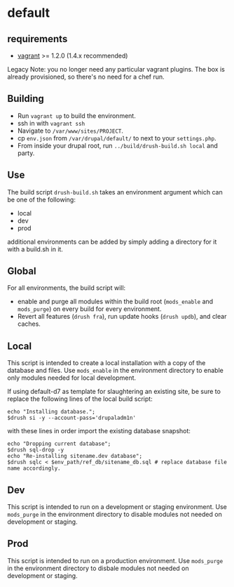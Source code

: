 default
=======

requirements
------------
* [vagrant](http://downloads.vagrantup.com/) >= 1.2.0 (1.4.x recommended)

Legacy Note: you no longer need any particular vagrant plugins. The box is
already provisioned, so there's no need for a chef run.

Building
---

* Run `vagrant up` to build the environment.
* ssh in with `vagrant ssh`
* Navigate to `/var/www/sites/PROJECT`.
* cp `env.json` from `/var/drupal/default/` to next to your `settings.php`.
* From inside your drupal root, run `../build/drush-build.sh local` and party.

Use
---

The build script `drush-build.sh` takes an environment argument which can be
one of the following:

* local
* dev
* prod

additional environments can be added by simply adding a directory for it with
a build.sh in it.

Global
------
For all environments, the build script will:

* enable and purge all modules within the build root (`mods_enable` and `mods_purge`) on every build for every environment.
* Revert all features (`drush fra`), run update hooks (`drush updb`), and clear caches.

Local
-----
This script is intended to create a local installation with a copy of the database and files. Use `mods_enable` in the environment directory to enable only modules needed for local development.

If using default-d7 as template for slaughtering an existing site, be sure to replace the following lines of the local build script:

    echo "Installing database.";
    $drush si -y --account-pass='drupaladm1n'

with these lines in order import the existing database snapshot:

    echo "Dropping current database";
    $drush sql-drop -y
    echo "Re-installing sitename.dev database";
    $drush sqlc < $env_path/ref_db/sitename_db.sql # replace database file name accordingly.

Dev
-----
This script is intended to run on a development or staging environment. Use `mods_purge` in the environment directory to disable modules not needed on development or staging.

Prod
-----
This script is intended to run on a production environment. Use `mods_purge` in the environment directory to disbale modules not needed on development or staging.
